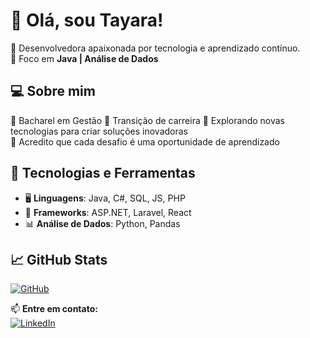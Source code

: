 # 👋 Olá, sou Tayara!  

🚀 Desenvolvedora apaixonada por tecnologia e aprendizado contínuo.  
🎯 Foco em **Java | Análise de Dados**  

## 💻 Sobre mim  
🔹 Bacharel em Gestão
🔹 Transição de carreira
🔹 Explorando novas tecnologias para criar soluções inovadoras  
🔹 Acredito que cada desafio é uma oportunidade de aprendizado  

## 🚀 Tecnologias e Ferramentas  
- 🖥️ **Linguagens**: Java, C#, SQL, JS, PHP
- 🔧 **Frameworks**: ASP.NET, Laravel, React
- 📊 **Análise de Dados**: Python, Pandas

## 📈 GitHub Stats  
[![GitHub](https://img.shields.io/badge/GitHub-100000?style=for-the-badge&logo=github&logoColor=white)](https://github.com/Tayara32)

📫 **Entre em contato:**  
[![LinkedIn](https://img.shields.io/badge/LinkedIn-000?style=for-the-badge&logo=linkedin&logoColor=blue)](https://www.linkedin.com/in/tayara-cruz-0b055970/)  
